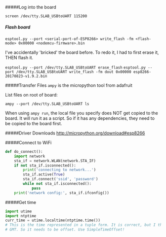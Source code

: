 #####Log into the board

`screen /dev/tty.SLAB_USBtoUART 115200`

##### Flash board

`esptool.py --port <serial-port-of-ESP8266> write_flash -fm <flash-mode> 0x00000 <nodemcu-firmware>.bin`

I've accidentally 'bricked' the board before. To redo it, I had to first erase it, THEN flash it.

`esptool.py --port /dev/tty.SLAB_USBtoUART erase_flash`
`esptool.py --port /dev/tty.SLAB_USBtoUART write_flash -fm dout 0x00000 esp8266-20170823-v1.9.2.bin`

#####Transfer Files
`ampy` is the micropython tool from adafruit

List files on root of board:

`ampy --port /dev/tty.SLAB_USBtoUART ls`

When using `ampy run`, the local file you specify does NOT get copied to the board. It will run it as a script. So if it has any dependencies, they need to be copied to the board first. 


#####Driver Downloads
http://micropython.org/download#esp8266

#####Connect to WiFi


```python
def do_connect():
    import network
    sta_if = network.WLAN(network.STA_IF)
    if not sta_if.isconnected():
        print('connecting to network...')
        sta_if.active(True)
        sta_if.connect('ssid', 'password')
        while not sta_if.isconnected():
            pass
    print('network config:', sta_if.ifconfig())

```

#####Get time
```python
import utime
import ntptime
curr_time = utime.localtime(ntptime.time())
# This is the time represented in a tuple form. It is correct, but I think it's
# GMT. So it needs to be offset. Use SimpleTimeOffset!

```






